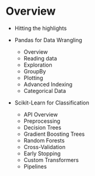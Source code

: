 <!-- slide -->
# Overview
- Hitting the highlights
- Pandas for Data Wrangling
	+ Overview
	+ Reading data
	+ Exploration
	+ GroupBy
	+ Plotting
	+ Advanced Indexing
	+ Categorical Data

- Scikit-Learn for Classification
	+ API Overview
	+ Preprocessing
	+ Decision Trees
	+ Gradient Boosting Trees
	+ Random Forests
	+ Cross-Validation
	+ Early Stopping
	+ Custom Transformers
	+ Pipelines